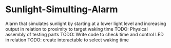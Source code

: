 # Sunlight-Simulting-Alarm
Alarm that simulates sunlight by starting at a lower light level and increasing output in relation to proximity to target waking time
TODO: Physical assembly of testing parts
TODO: Write code to check time and control LED in relation
TODO: create interactable to select waking time
